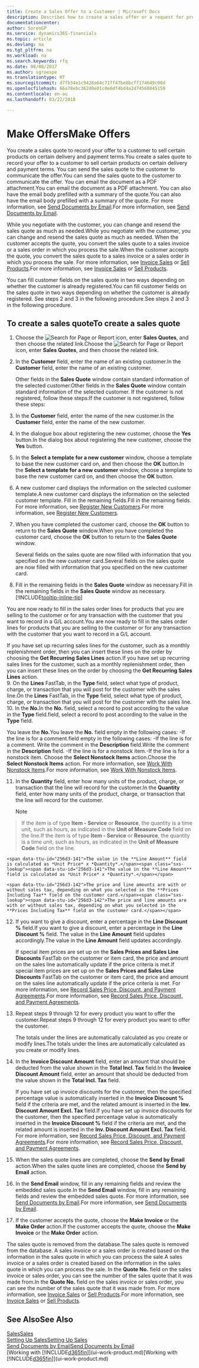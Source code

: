```yaml
---
title: Create a Sales Offer to a Customer | Microsoft Docs
description: Describes how to create a sales offer or a request for proposal (RFQ) document to record your offer to a customer to sell products under certain terms.
documentationcenter: 
author: SorenGP
ms.service: dynamics365-financials
ms.topic: article
ms.devlang: na
ms.tgt_pltfrm: na
ms.workload: na
ms.search.keywords: rfq
ms.date: 08/08/2017
ms.author: sgroespe
ms.translationtype: HT
ms.sourcegitcommit: d7fb34e1c9428a64c71ff47be8bcff174649c00d
ms.openlocfilehash: 66a78ebc362d0e01c0e6df4bd4a2d74568845159
ms.contentlocale: en-au
ms.lasthandoff: 03/22/2018

---
```

# <a name="make-offers"></a><span data-ttu-id="256d3-103">Make Offers</span><span class="sxs-lookup"><span data-stu-id="256d3-103">Make Offers</span></span>
<span data-ttu-id="256d3-104">You create a sales quote to record your offer to a customer to sell certain products on certain delivery and payment terms.</span><span class="sxs-lookup"><span data-stu-id="256d3-104">You create a sales quote to record your offer to a customer to sell certain products on certain delivery and payment terms.</span></span> <span data-ttu-id="256d3-105">You can send the sales quote to the customer to communicate the offer.</span><span class="sxs-lookup"><span data-stu-id="256d3-105">You can send the sales quote to the customer to communicate the offer.</span></span> <span data-ttu-id="256d3-106">You can email the document as a PDF attachment.</span><span class="sxs-lookup"><span data-stu-id="256d3-106">You can email the document as a PDF attachment.</span></span> <span data-ttu-id="256d3-107">You can also have the email body prefilled with a summary of the quote.</span><span class="sxs-lookup"><span data-stu-id="256d3-107">You can also have the email body prefilled with a summary of the quote.</span></span> <span data-ttu-id="256d3-108">For more information, see [Send Documents by Email](ui-how-send-documents-email.md).</span><span class="sxs-lookup"><span data-stu-id="256d3-108">For more information, see [Send Documents by Email](ui-how-send-documents-email.md).</span></span>

<span data-ttu-id="256d3-109">While you negotiate with the customer, you can change and resend the sales quote as much as needed.</span><span class="sxs-lookup"><span data-stu-id="256d3-109">While you negotiate with the customer, you can change and resend the sales quote as much as needed.</span></span> <span data-ttu-id="256d3-110">When the customer accepts the quote, you convert the sales quote to a sales invoice or a sales order in which you process the sale.</span><span class="sxs-lookup"><span data-stu-id="256d3-110">When the customer accepts the quote, you convert the sales quote to a sales invoice or a sales order in which you process the sale.</span></span> <span data-ttu-id="256d3-111">For more information, see [Invoice Sales](sales-how-invoice-sales.md) or [Sell Products](sales-how-sell-products.md).</span><span class="sxs-lookup"><span data-stu-id="256d3-111">For more information, see [Invoice Sales](sales-how-invoice-sales.md) or [Sell Products](sales-how-sell-products.md).</span></span>

<span data-ttu-id="256d3-112">You can fill customer fields on the sales quote in two ways depending on whether the customer is already registered.</span><span class="sxs-lookup"><span data-stu-id="256d3-112">You can fill customer fields on the sales quote in two ways depending on whether the customer is already registered.</span></span> <span data-ttu-id="256d3-113">See steps 2 and 3 in the following procedure.</span><span class="sxs-lookup"><span data-stu-id="256d3-113">See steps 2 and 3 in the following procedure.</span></span>

## <a name="to-create-a-sales-quote"></a><span data-ttu-id="256d3-114">To create a sales quote</span><span class="sxs-lookup"><span data-stu-id="256d3-114">To create a sales quote</span></span>
1. <span data-ttu-id="256d3-115">Choose the ![Search for Page or Report](media/ui-search/search_small.png "Search for Page or Report icon") icon, enter **Sales Quotes**, and then choose the related link.</span><span class="sxs-lookup"><span data-stu-id="256d3-115">Choose the ![Search for Page or Report](media/ui-search/search_small.png "Search for Page or Report icon") icon, enter **Sales Quotes**, and then choose the related link.</span></span>
2. <span data-ttu-id="256d3-116">In the **Customer** field, enter the name of an existing customer.</span><span class="sxs-lookup"><span data-stu-id="256d3-116">In the **Customer** field, enter the name of an existing customer.</span></span>

   <span data-ttu-id="256d3-117">Other fields in the **Sales Quote** window contain standard information of the selected customer.</span><span class="sxs-lookup"><span data-stu-id="256d3-117">Other fields in the **Sales Quote** window contain standard information of the selected customer.</span></span> <span data-ttu-id="256d3-118">If the customer is not registered, follow these steps:</span><span class="sxs-lookup"><span data-stu-id="256d3-118">If the customer is not registered, follow these steps:</span></span>
3. <span data-ttu-id="256d3-119">In the **Customer** field, enter the name of the new customer.</span><span class="sxs-lookup"><span data-stu-id="256d3-119">In the **Customer** field, enter the name of the new customer.</span></span>
4. <span data-ttu-id="256d3-120">In the dialogue box about registering the new customer, choose the **Yes** button.</span><span class="sxs-lookup"><span data-stu-id="256d3-120">In the dialog box about registering the new customer, choose the **Yes** button.</span></span>
5. <span data-ttu-id="256d3-121">In the **Select a template for a new customer** window, choose a template to base the new customer card on, and then choose the **OK** button.</span><span class="sxs-lookup"><span data-stu-id="256d3-121">In the **Select a template for a new customer** window, choose a template to base the new customer card on, and then choose the **OK** button.</span></span>
6. <span data-ttu-id="256d3-122">A new customer card displays the information on the selected customer template.</span><span class="sxs-lookup"><span data-stu-id="256d3-122">A new customer card displays the information on the selected customer template.</span></span> <span data-ttu-id="256d3-123">Fill in the remaining fields.</span><span class="sxs-lookup"><span data-stu-id="256d3-123">Fill in the remaining fields.</span></span> <span data-ttu-id="256d3-124">For more information, see [Register New Customers](sales-how-register-new-customers.md).</span><span class="sxs-lookup"><span data-stu-id="256d3-124">For more information, see [Register New Customers](sales-how-register-new-customers.md).</span></span>  
7. <span data-ttu-id="256d3-125">When you have completed the customer card, choose the **OK** button to return to the **Sales Quote** window.</span><span class="sxs-lookup"><span data-stu-id="256d3-125">When you have completed the customer card, choose the **OK** button to return to the **Sales Quote** window.</span></span>

   <span data-ttu-id="256d3-126">Several fields on the sales quote are now filled with information that you specified on the new customer card.</span><span class="sxs-lookup"><span data-stu-id="256d3-126">Several fields on the sales quote are now filled with information that you specified on the new customer card.</span></span>  
8. <span data-ttu-id="256d3-127">Fill in the remaining fields in the **Sales Quote** window as necessary.</span><span class="sxs-lookup"><span data-stu-id="256d3-127">Fill in the remaining fields in the **Sales Quote** window as necessary.</span></span> [!INCLUDE[tooltip-inline-tip](includes/tooltip-inline-tip_md.md)]  

<span data-ttu-id="256d3-128">You are now ready to fill in the sales order lines for products that you are selling to the customer or for any transaction with the customer that you want to record in a G/L account.</span><span class="sxs-lookup"><span data-stu-id="256d3-128">You are now ready to fill in the sales order lines for products that you are selling to the customer or for any transaction with the customer that you want to record in a G/L account.</span></span>   

<span data-ttu-id="256d3-129">If you have set up recurring sales lines for the customer, such as a monthly replenishment order, then you can insert these lines on the order by choosing the **Get Recurring Sales Lines** action.</span><span class="sxs-lookup"><span data-stu-id="256d3-129">If you have set up recurring sales lines for the customer, such as a monthly replenishment order, then you can insert these lines on the order by choosing the **Get Recurring Sales Lines** action.</span></span>  
9. <span data-ttu-id="256d3-130">On the **Lines** FastTab, in the **Type** field, select what type of product, charge, or transaction that you will post for the customer with the sales line.</span><span class="sxs-lookup"><span data-stu-id="256d3-130">On the **Lines** FastTab, in the **Type** field, select what type of product, charge, or transaction that you will post for the customer with the sales line.</span></span>
10. <span data-ttu-id="256d3-131">In the **No.**</span><span class="sxs-lookup"><span data-stu-id="256d3-131">In the **No.**</span></span> <span data-ttu-id="256d3-132">field, select a record to post according to the value in the **Type** field.</span><span class="sxs-lookup"><span data-stu-id="256d3-132">field, select a record to post according to the value in the **Type** field.</span></span>

 <span data-ttu-id="256d3-133">You leave the **No.**</span><span class="sxs-lookup"><span data-stu-id="256d3-133">You leave the **No.**</span></span> <span data-ttu-id="256d3-134">field empty in the following cases: -If the line is for a comment.</span><span class="sxs-lookup"><span data-stu-id="256d3-134">field empty in the following cases: -If the line is for a comment.</span></span> <span data-ttu-id="256d3-135">Write the comment in the **Description** field.</span><span class="sxs-lookup"><span data-stu-id="256d3-135">Write the comment in the **Description** field.</span></span>
 <span data-ttu-id="256d3-136">-If the line is for a nonstock item.</span><span class="sxs-lookup"><span data-stu-id="256d3-136">-If the line is for a nonstock item.</span></span> <span data-ttu-id="256d3-137">Choose the **Select Nonstock Items** action.</span><span class="sxs-lookup"><span data-stu-id="256d3-137">Choose the **Select Nonstock Items** action.</span></span> <span data-ttu-id="256d3-138">For more information, see [Work With Nonstock Items](inventory-how-work-nonstock-items.md).</span><span class="sxs-lookup"><span data-stu-id="256d3-138">For more information, see [Work With Nonstock Items](inventory-how-work-nonstock-items.md).</span></span>

11. <span data-ttu-id="256d3-139">In the **Quantity** field, enter how many units of the product, charge, or transaction that the line will record for the customer.</span><span class="sxs-lookup"><span data-stu-id="256d3-139">In the **Quantity** field, enter how many units of the product, charge, or transaction that the line will record for the customer.</span></span>

    > [!NOTE]  
>   <span data-ttu-id="256d3-140">If the item is of type **Item - Service** or **Resource**, the quantity is a time unit, such as hours, as indicated in the **Unit of Measure Code** field on the line.</span><span class="sxs-lookup"><span data-stu-id="256d3-140">If the item is of type **Item - Service** or **Resource**, the quantity is a time unit, such as hours, as indicated in the **Unit of Measure Code** field on the line.</span></span>  

    <span data-ttu-id="256d3-141">The value in the **Line Amount** field is calculated as *Unit Price* x *Quantity*.</span><span class="sxs-lookup"><span data-stu-id="256d3-141">The value in the **Line Amount** field is calculated as *Unit Price* x *Quantity*.</span></span>  

    <span data-ttu-id="256d3-142">The price and line amounts are with or without sales tax, depending on what you selected in the **Prices Including Tax** field on the customer card.</span><span class="sxs-lookup"><span data-stu-id="256d3-142">The price and line amounts are with or without sales tax, depending on what you selected in the **Prices Including Tax** field on the customer card.</span></span>  
12. <span data-ttu-id="256d3-143">If you want to give a discount, enter a percentage in the **Line Discount %** field.</span><span class="sxs-lookup"><span data-stu-id="256d3-143">If you want to give a discount, enter a percentage in the **Line Discount %** field.</span></span> <span data-ttu-id="256d3-144">The value in the **Line Amount** field updates accordingly.</span><span class="sxs-lookup"><span data-stu-id="256d3-144">The value in the **Line Amount** field updates accordingly.</span></span>  

    <span data-ttu-id="256d3-145">If special item prices are set up on the **Sales Prices and Sales Line Discounts** FastTab on the customer or item card, the price and amount on the sales line automatically update if the price criteria is met.</span><span class="sxs-lookup"><span data-stu-id="256d3-145">If special item prices are set up on the **Sales Prices and Sales Line Discounts** FastTab on the customer or item card, the price and amount on the sales line automatically update if the price criteria is met.</span></span> <span data-ttu-id="256d3-146">For more information, see [Record Sales Price, Discount, and Payment Agreements](sales-how-record-sales-price-discount-payment-agreements.md).</span><span class="sxs-lookup"><span data-stu-id="256d3-146">For more information, see [Record Sales Price, Discount, and Payment Agreements](sales-how-record-sales-price-discount-payment-agreements.md).</span></span>  
13. <span data-ttu-id="256d3-147">Repeat steps 9 through 12 for every product you want to offer the customer.</span><span class="sxs-lookup"><span data-stu-id="256d3-147">Repeat steps 9 through 12 for every product you want to offer the customer.</span></span>  

    <span data-ttu-id="256d3-148">The totals under the lines are automatically calculated as you create or modify lines.</span><span class="sxs-lookup"><span data-stu-id="256d3-148">The totals under the lines are automatically calculated as you create or modify lines.</span></span>  
14. <span data-ttu-id="256d3-149">In the **Invoice Discount Amount** field, enter an amount that should be deducted from the value shown in the **Total Incl. Tax** field.</span><span class="sxs-lookup"><span data-stu-id="256d3-149">In the **Invoice Discount Amount** field, enter an amount that should be deducted from the value shown in the **Total Incl. Tax** field.</span></span>

    <span data-ttu-id="256d3-150">If you have set up invoice discounts for the customer, then the specified percentage value is automatically inserted in the **Invoice Discount %** field if the criteria are met, and the related amount is inserted in the **Inv. Discount Amount Excl. Tax** field.</span><span class="sxs-lookup"><span data-stu-id="256d3-150">If you have set up invoice discounts for the customer, then the specified percentage value is automatically inserted in the **Invoice Discount %** field if the criteria are met, and the related amount is inserted in the **Inv. Discount Amount Excl. Tax** field.</span></span> <span data-ttu-id="256d3-151">For more information, see [Record Sales Price, Discount, and Payment Agreements](sales-how-record-sales-price-discount-payment-agreements.md).</span><span class="sxs-lookup"><span data-stu-id="256d3-151">For more information, see [Record Sales Price, Discount, and Payment Agreements](sales-how-record-sales-price-discount-payment-agreements.md).</span></span>
15. <span data-ttu-id="256d3-152">When the sales quote lines are completed, choose the **Send by Email** action.</span><span class="sxs-lookup"><span data-stu-id="256d3-152">When the sales quote lines are completed, choose the **Send by Email** action.</span></span>
16. <span data-ttu-id="256d3-153">In the **Send Email** window, fill in any remaining fields and review the embedded sales quote.</span><span class="sxs-lookup"><span data-stu-id="256d3-153">In the **Send Email** window, fill in any remaining fields and review the embedded sales quote.</span></span> <span data-ttu-id="256d3-154">For more information, see [Send Documents by Email](ui-how-send-documents-email.md).</span><span class="sxs-lookup"><span data-stu-id="256d3-154">For more information, see [Send Documents by Email](ui-how-send-documents-email.md).</span></span>
17. <span data-ttu-id="256d3-155">If the customer accepts the quote, choose the **Make Invoice** or the **Make Order** action.</span><span class="sxs-lookup"><span data-stu-id="256d3-155">If the customer accepts the quote, choose the **Make Invoice** or the **Make Order** action.</span></span>

<span data-ttu-id="256d3-156">The sales quote is removed from the database.</span><span class="sxs-lookup"><span data-stu-id="256d3-156">The sales quote is removed from the database.</span></span> <span data-ttu-id="256d3-157">A sales invoice or a sales order is created based on the information in the sales quote in which you can process the sale.</span><span class="sxs-lookup"><span data-stu-id="256d3-157">A sales invoice or a sales order is created based on the information in the sales quote in which you can process the sale.</span></span> <span data-ttu-id="256d3-158">In the **Quote No.** field on the sales invoice or sales order, you can see the number of the sales quote that it was made from.</span><span class="sxs-lookup"><span data-stu-id="256d3-158">In the **Quote No.** field on the sales invoice or sales order, you can see the number of the sales quote that it was made from.</span></span> <span data-ttu-id="256d3-159">For more information, see [Invoice Sales](sales-how-invoice-sales.md) or [Sell Products](sales-how-sell-products.md).</span><span class="sxs-lookup"><span data-stu-id="256d3-159">For more information, see [Invoice Sales](sales-how-invoice-sales.md) or [Sell Products](sales-how-sell-products.md).</span></span>

## <a name="see-also"></a><span data-ttu-id="256d3-160">See Also</span><span class="sxs-lookup"><span data-stu-id="256d3-160">See Also</span></span>
[<span data-ttu-id="256d3-161">Sales</span><span class="sxs-lookup"><span data-stu-id="256d3-161">Sales</span></span>](sales-manage-sales.md)  
[<span data-ttu-id="256d3-162">Setting Up Sales</span><span class="sxs-lookup"><span data-stu-id="256d3-162">Setting Up Sales</span></span>](sales-setup-sales.md)  
[<span data-ttu-id="256d3-163">Send Documents by Email</span><span class="sxs-lookup"><span data-stu-id="256d3-163">Send Documents by Email</span></span>](ui-how-send-documents-email.md)  
<span data-ttu-id="256d3-164">[Working with [!INCLUDE[d365fin](includes/d365fin_md.md)]](ui-work-product.md)</span><span class="sxs-lookup"><span data-stu-id="256d3-164">[Working with [!INCLUDE[d365fin](includes/d365fin_md.md)]](ui-work-product.md)</span></span>

